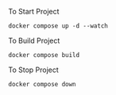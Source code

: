 To Start Project
```shell
docker compose up -d --watch
```

To Build Project
```shell
docker compose build
```

To Stop Project
```shell
docker compose down
```
